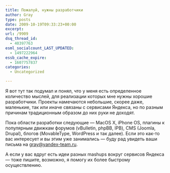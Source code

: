 ```yaml
---
title: Пожалуй, нужны разработчики
author: Gray
type: posts
date: 2009-10-19T09:33:23+00:00
excerpt:
url: /9909
dsq_thread_id:
  - 40397763
esml_socialcount_LAST_UPDATED:
  - 1497222964
essb_cache_expire:
  - 1607757837
categories:
  - Uncategorized

---
```








Я вот тут так подумал и понял, что у меня есть определенное количество мыслей, для реализации которых мне нужны хорошие разработчики. Проекты намечаются небольшие, скорее даже, маленькие, так или иначе связаны с сервисами Яндекса, но по разным причинам традиционным образом до них руки не доходят.

Пока области разработки следующие &#8212; MacOS X, iPhone OS, плагины к популярным движкам форумов (vBulletin, phpBB, IPB), CMS (Joomla, Drupal), блогов (MovableType, WordPress и так далее). Если это как-то вас интересует и вы этим уже занимались &#8212; буду рад увидеть ваши письма на <gray@yandex-team.ru>.

А если у вас вдруг есть идеи разных mashups вокруг сервисов Яндекса &#8212; тоже пишите, возможно, я помогу их более быстрому осуществлению.